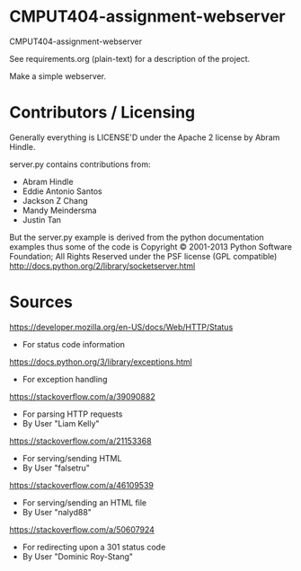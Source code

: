CMPUT404-assignment-webserver
=============================

CMPUT404-assignment-webserver

See requirements.org (plain-text) for a description of the project.

Make a simple webserver.

Contributors / Licensing
========================

Generally everything is LICENSE'D under the Apache 2 license by Abram Hindle.

server.py contains contributions from:

* Abram Hindle
* Eddie Antonio Santos
* Jackson Z Chang
* Mandy Meindersma 
* Justin Tan

But the server.py example is derived from the python documentation
examples thus some of the code is Copyright © 2001-2013 Python
Software Foundation; All Rights Reserved under the PSF license (GPL
compatible) http://docs.python.org/2/library/socketserver.html

Sources
========================
https://developer.mozilla.org/en-US/docs/Web/HTTP/Status
* For status code information

https://docs.python.org/3/library/exceptions.html
* For exception handling

https://stackoverflow.com/a/39090882 
* For parsing HTTP requests
* By User "Liam Kelly"

https://stackoverflow.com/a/21153368
* For serving/sending HTML
* By User "falsetru"

https://stackoverflow.com/a/46109539
* For serving/sending an HTML file
* By User "nalyd88"

https://stackoverflow.com/a/50607924
* For redirecting upon a 301 status code
* By User "Dominic Roy-Stang"

